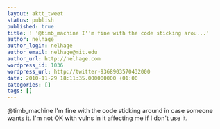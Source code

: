 ```yaml
---
layout: aktt_tweet
status: publish
published: true
title: ! '@timb_machine I''m fine with the code sticking arou...'
author: nelhage
author_login: nelhage
author_email: nelhage@mit.edu
author_url: http://nelhage.com
wordpress_id: 1036
wordpress_url: http://twitter-9368903570432000
date: 2010-11-29 18:11:35.000000000 +01:00
categories: []
tags: []
---
```

@timb_machine I'm fine with the code sticking around in case someone wants it. I'm not OK with vulns in it affecting me if I don't use it.
